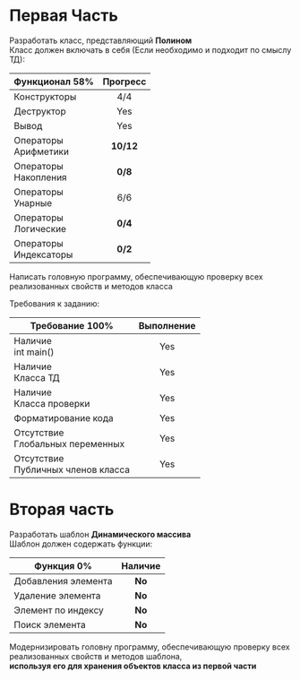# Первая Часть
Разработать класс, представляющий **Полином**  
Класс должен включать в себя (Если необходимо и подходит по смыслу ТД):

| Функционал   58%            | Прогресс  |
| --------------------------- |:---------:|
| Конструкторы                | 4/4       |
| Деструктор                  | Yes       |
| Вывод                       | Yes       |
| Операторы<br>Арифметики     | **10/12** |
| Операторы<br>Накопления     | **0/8**   |
| Операторы<br>Унарные        | 6/6       |
| Операторы<br>Логические     | **0/4**   |
| Операторы<br>Индексаторы    | **0/2**   |

Написать головную программу, обеспечивающую проверку всех реализованных свойств и методов класса

Требования к заданию:

| Требование  100%                      | Выполнение |
| ------------------------------------- |:----------:|
| Наличие<br>int main()                 | Yes        |
| Наличие<br>Класса ТД                  | Yes        |
| Наличие<br>Класса проверки            | Yes        |
| Форматирование кода                   | Yes        |
| Отсутствие<br>Глобальных переменных   | Yes        |
| Отсутствие<br>Публичных членов класса | Yes        |

# Вторая часть
Разработать шаблон **Динамического массива**  
Шаблон должен содержать функции:

| Функция    0%       | Наличие |
| ------------------- |:-------:|
| Добавления элемента | **No**  |
| Удаление элемента   | **No**  |
| Элемент по индексу  | **No**  |
| Поиск элемента      | **No**  |

Модернизировать головну программу, обеспечивающую проверку всех  
реализованных свойств и методов шаблона,  
**используя его для хранения объектов класса из первой части**

